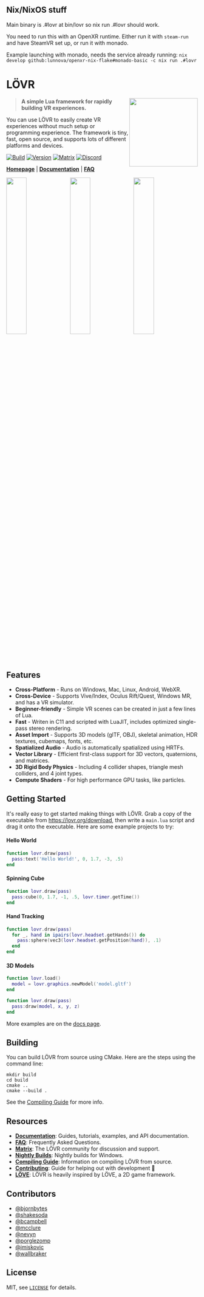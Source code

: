 ## Nix/NixOS stuff

Main binary is .#lovr at bin/lovr so nix run .#lovr should work.

You need to run this with an OpenXR runtime. Either run it with `steam-run` and have SteamVR set up, or run it with monado.

Example launching with monado, needs the service already running: `nix develop github:lunnova/openxr-nix-flake#monado-basic -c nix run .#lovr`

# LÖVR

<a href="https://lovr.org"><img align="right" src="https://lovr.org/static/img/logo.svg" width="180"/></a>

> **A simple Lua framework for rapidly building VR experiences.**

You can use LÖVR to easily create VR experiences without much setup or programming experience.  The framework is tiny, fast, open source, and supports lots of different platforms and devices.

[![Build](https://github.com/bjornbytes/lovr/actions/workflows/build.yml/badge.svg?event=push)](https://github.com/bjornbytes/lovr/actions/workflows/build.yml)
[![Version](https://img.shields.io/github/release/bjornbytes/lovr.svg?label=version)](https://github.com/bjornbytes/lovr/releases)
[![Matrix](https://img.shields.io/badge/chat-matrix-0ba378.svg)](https://lovr.org/matrix)
[![Discord](https://img.shields.io/badge/chat-discord-404eed.svg)](https://lovr.org/discord)

[**Homepage**](https://lovr.org) | [**Documentation**](https://lovr.org/docs) | [**FAQ**](https://lovr.org/docs/FAQ)

<p align="left">
  <span><img src="http://lovr.org/static/img/screen1.jpg" width="32.5%"/></span>
  <span><img src="http://lovr.org/static/img/screen2.jpg" width="32.5%"/></span>
  <span><img src="http://lovr.org/static/img/screen3.jpg" width="32.5%"/></span>
</p>

Features
---

- **Cross-Platform** - Runs on Windows, Mac, Linux, Android, WebXR.
- **Cross-Device** - Supports Vive/Index, Oculus Rift/Quest, Windows MR, and has a VR simulator.
- **Beginner-friendly** - Simple VR scenes can be created in just a few lines of Lua.
- **Fast** - Writen in C11 and scripted with LuaJIT, includes optimized single-pass stereo rendering.
- **Asset Import** - Supports 3D models (glTF, OBJ), skeletal animation, HDR textures, cubemaps, fonts, etc.
- **Spatialized Audio** - Audio is automatically spatialized using HRTFs.
- **Vector Library** - Efficient first-class support for 3D vectors, quaternions, and matrices.
- **3D Rigid Body Physics** - Including 4 collider shapes, triangle mesh colliders, and 4 joint types.
- **Compute Shaders** - For high performance GPU tasks, like particles.

Getting Started
---

It's really easy to get started making things with LÖVR.  Grab a copy of the executable from <https://lovr.org/download>,
then write a `main.lua` script and drag it onto the executable.  Here are some example projects to try:

#### Hello World

```lua
function lovr.draw(pass)
  pass:text('Hello World!', 0, 1.7, -3, .5)
end
```

#### Spinning Cube

```lua
function lovr.draw(pass)
  pass:cube(0, 1.7, -1, .5, lovr.timer.getTime())
end
```

#### Hand Tracking

```lua
function lovr.draw(pass)
  for _, hand in ipairs(lovr.headset.getHands()) do
    pass:sphere(vec3(lovr.headset.getPosition(hand)), .1)
  end
end
```

#### 3D Models

```lua
function lovr.load()
  model = lovr.graphics.newModel('model.gltf')
end

function lovr.draw(pass)
  pass:draw(model, x, y, z)
end
```

More examples are on the [docs page](https://lovr.org/docs/Intro/Hello_World).

Building
---

You can build LÖVR from source using CMake.  Here are the steps using the command line:

```console
mkdir build
cd build
cmake ..
cmake --build .
```

See the [Compiling Guide](https://lovr.org/docs/Compiling) for more info.

Resources
---

- [**Documentation**](https://lovr.org/docs): Guides, tutorials, examples, and API documentation.
- [**FAQ**](https://lovr.org/docs/FAQ): Frequently Asked Questions.
- [**Matrix**](https://lovr.org/matrix): The LÖVR community for discussion and support.
- [**Nightly Builds**](https://lovr.org/download/nightly): Nightly builds for Windows.
- [**Compiling Guide**](https://lovr.org/docs/Compiling): Information on compiling LÖVR from source.
- [**Contributing**](https://lovr.org/docs/Contributing): Guide for helping out with development 💜
- [**LÖVE**](https://love2d.org): LÖVR is heavily inspired by LÖVE, a 2D game framework.

Contributors
---

- [@bjornbytes](https://github.com/bjornbytes)
- [@shakesoda](https://github.com/shakesoda)
- [@bcampbell](https://github.com/bcampbell)
- [@mcclure](https://github.com/mcclure)
- [@nevyn](https://github.com/nevyn)
- [@porglezomp](https://github.com/porglezomp)
- [@jmiskovic](https://github.com/jmiskovic)
- [@wallbraker](https://github.com/wallbraker)

License
---

MIT, see [`LICENSE`](LICENSE) for details.
